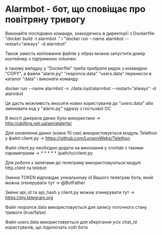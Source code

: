 # Alarmbot - бот, що сповіщає про повітряну тривогу

Виконайте послідовно команди, знаходячись в директорії з Dockerfile: "docker build -t alarmbot ." і "docker run --name alarmbot --restart="always" -d alarmbot"

Також замість копіювання файлів у образ можна запустити докер контейнер з підтримкою volumes: 

в такому випадку у "Dockerfile" треба прибрати рядок з командою "COPY", а файли "alarm.py" "responce.data" "users.data" перенести в каталог "data" і виконати команду:

docker run --name alarmbot -v ./data:/opt/alarmbot --restart="always" -d alarmbot

Це дасть можливість вносити нових користувачів до "users.data" або змінювати код у "alarm.py" одразу з гостьової ОС

В якості джерела даних було використано -> http://ubilling.net.ua/aerialalerts/

Для оновлення даних (кожні 10 сек) використовується модуль Telethon у файлі client.py -> https://github.com/LonamiWebs/Telethon

Файл client.py необхідно додати на виконання у crontab з такими параметрами -> * * * * * /path/to/client.py

Для роботи з запитами до телеграму використовуються модулі http.client та telebot

Змінна TOKEN відповідає унікальному id Вашого телеграм бота, який можна згенерувати тут -> @BotFather

Змінні api_id та api_hash у client.py можна згенерувати тут -> https://my.telegram.org

Файл responce.data використовується для запису поточного стану тривоги (true/false)

Файл users.data використовується для зберігання усіх chat_id користувачів, що підключать собі бота
